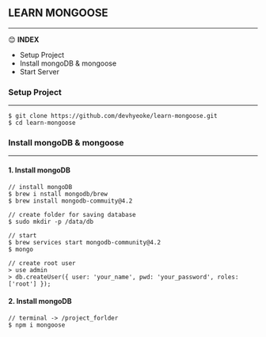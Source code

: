 ## LEARN MONGOOSE
---
:blush:  **INDEX**
- Setup Project
- Install mongoDB & mongoose
- Start Server

### Setup Project
---
```
$ git clone https://github.com/devhyeoke/learn-mongoose.git
$ cd learn-mongoose
```

### Install mongoDB & mongoose
---
#### 1. Install mongoDB
```
// install mongoDB
$ brew i nstall mongodb/brew
$ brew install mongodb-commuity@4.2

// create folder for saving database
$ sudo mkdir -p /data/db

// start
$ brew services start mongodb-community@4.2
$ mongo

// create root user
> use admin
> db.createUser({ user: 'your_name', pwd: 'your_password', roles: ['root'] });
```

#### 2. Install mongoDB
```
// terminal -> /project_forlder
$ npm i mongoose
```



